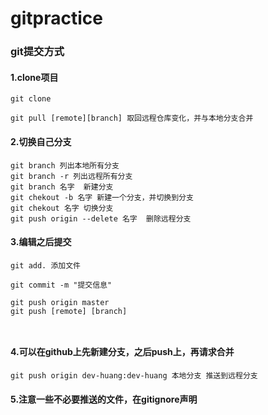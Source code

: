 # gitpractice



### git提交方式



#### 1.clone项目

```shell
git clone

git pull [remote][branch] 取回远程仓库变化，并与本地分支合并
```



#### 2.切换自己分支

```shell
git branch 列出本地所有分支
git branch -r 列出远程所有分支
git branch 名字  新建分支
git chekout -b 名字 新建一个分支，并切换到分支
git chekout 名字 切换分支
git push origin --delete 名字  删除远程分支

```



#### 3.编辑之后提交

```shell
git add. 添加文件

git commit -m "提交信息"

git push origin master
git push [remote] [branch]



```



#### 4.可以在github上先新建分支，之后push上，再请求合并





```shell
git push origin dev-huang:dev-huang 本地分支 推送到远程分支
```

#### 5.注意一些不必要推送的文件，在gitignore声明